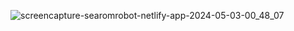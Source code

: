 
![screencapture-searomrobot-netlify-app-2024-05-03-00_48_07](https://github.com/moraesvmm/searom-robot/assets/163613152/102bdfef-c03d-4c86-a199-26f9cdee0a62)
